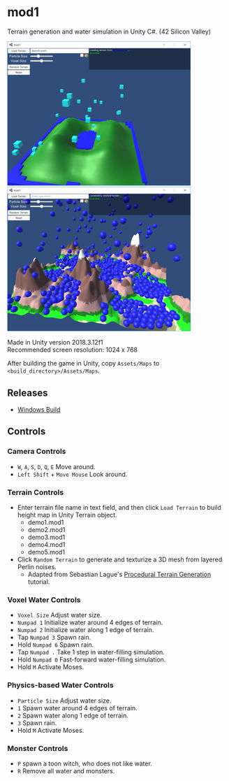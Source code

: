 # mod1
Terrain generation and water simulation in Unity C#. (42 Silicon Valley)

<p float="left">
  <img src="https://github.com/ashih42/mod1/blob/master/Screenshots/voxel_rain.png" width="420" />
  <img src="https://github.com/ashih42/mod1/blob/master/Screenshots/particle_rain.png" width="420" />
</p>

Made in Unity version 2018.3.12f1  
Recommended screen resolution: 1024 x 768

After building the game in Unity, copy `Assets/Maps` to `<build_directory>/Assets/Maps`.

## Releases

* [Windows Build](https://github.com/ashih42/mod1/releases/download/v00/mod1-Windows-v00.zip)

## Controls

### Camera Controls
* `W`, `A`, `S`, `D`, `Q`, `E` Move around.
* `Left Shift` + `Move Mouse` Look around.

### Terrain Controls
* Enter terrain file name in text field, and then click `Load Terrain` to build height map in Unity Terrain object.
  * demo1.mod1
  * demo2.mod1
  * demo3.mod1
  * demo4.mod1
  * demo5.mod1
* Click `Random Terrain` to generate and texturize a 3D mesh from layered Perlin noises.
  * Adapted from Sebastian Lague's [Procedural Terrain Generation](https://www.youtube.com/playlist?list=PLFt_AvWsXl0eBW2EiBtl_sxmDtSgZBxB3) tutorial.

### Voxel Water Controls
* `Voxel Size` Adjust water size.
* `Numpad 1` Initialize water around 4 edges of terrain.
* `Numpad 2` Initialize water along 1 edge of terrain.
* Tap `Numpad 3` Spawn rain.
* Hold `Numpad 6` Spawn rain.
* Tap `Numpad .` Take 1 step in water-filling simulation.
* Hold `Numpad 0` Fast-forward water-filling simulation.
* Hold `M` Activate Moses.

### Physics-based Water Controls
* `Particle Size` Adjust water size.
* `1` Spawn water around 4 edges of terrain.
* `2` Spawn water along 1 edge of terrain.
* `3` Spawn rain.
* Hold `M` Activate Moses.

### Monster Controls
* `P` spawn a toon witch, who does not like water.
* `R` Remove all water and monsters.


